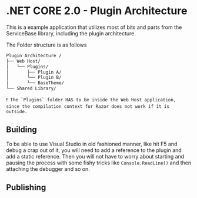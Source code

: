 
# .NET CORE 2.0 - Plugin Architecture

This is a example application that utilizes most of bits and parts from the ServiceBase library, including the plugin architecture.

The Folder structure is as follows

```txt
Plugin Architecture /
├── Web Host/
│   └── Plugins/
│       ├── Plugin A/
│       └── Plugin B/
│       └── BaseTheme/
└── Shared Library/
```

    ❗ The `Plugins` folder HAS to be inside the Web Host application, since the compilation context for Razor does not work if it is outside.

## Building

To be able to use Visual Studio in old fashioned manner, like hit F5 and debug a crap out of it, you will need to add a reference to the plugin and add a static reference. Then you will not have to worry about starting and pausing the process with some fishy tricks like `Console.ReadLine()` and then attaching the debugger and so on.

## Publishing